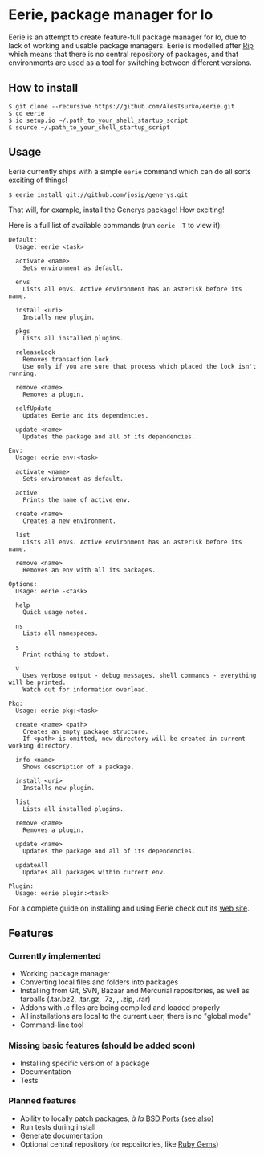 # Eerie, package manager for Io

Eerie is an attempt to create feature-full package manager for Io, due to lack of working and usable package managers.
Eerie is modelled after [Rip](https://github.com/defunkt/rip) which means that there is no central repository of packages, and that environments are used as a tool for switching between different versions.

## How to install

```shell
$ git clone --recursive https://github.com/AlesTsurko/eerie.git
$ cd eerie
$ io setup.io ~/.path_to_your_shell_startup_script
$ source ~/.path_to_your_shell_startup_script
```

## Usage

Eerie currently ships with a simple `eerie` command which can do all sorts exciting of things!

```
$ eerie install git://github.com/josip/generys.git
```

That will, for example, install the Generys package! How exciting!

Here is a full list of available commands (run `eerie -T` to view it):

```shell
Default:
  Usage: eerie <task>

  activate <name>
    Sets environment as default.

  envs
    Lists all envs. Active environment has an asterisk before its name.

  install <uri>
    Installs new plugin.

  pkgs
    Lists all installed plugins.

  releaseLock
    Removes transaction lock.
    Use only if you are sure that process which placed the lock isn't running.

  remove <name>
    Removes a plugin.

  selfUpdate
    Updates Eerie and its dependencies.

  update <name>
    Updates the package and all of its dependencies.

Env:
  Usage: eerie env:<task>

  activate <name>
    Sets environment as default.

  active
    Prints the name of active env.

  create <name>
    Creates a new environment.

  list
    Lists all envs. Active environment has an asterisk before its name.

  remove <name>
    Removes an env with all its packages.

Options:
  Usage: eerie -<task>

  help
    Quick usage notes.

  ns
    Lists all namespaces.

  s
    Print nothing to stdout.

  v
    Uses verbose output - debug messages, shell commands - everything will be printed.
    Watch out for information overload.

Pkg:
  Usage: eerie pkg:<task>

  create <name> <path>
    Creates an empty package structure.
    If <path> is omitted, new directory will be created in current working directory.

  info <name>
    Shows description of a package.

  install <uri>
    Installs new plugin.

  list
    Lists all installed plugins.

  remove <name>
    Removes a plugin.

  update <name>
    Updates the package and all of its dependencies.

  updateAll
    Updates all packages within current env.

Plugin:
  Usage: eerie plugin:<task>
```

For a complete guide on installing and using Eerie check out its [web site](http://josip.github.com/eerie).

## Features

### Currently implemented

  * Working package manager
  * Converting local files and folders into packages
  * Installing from Git, SVN, Bazaar and Mercurial repositories, as well as tarballs (.tar.bz2, .tar.gz, .7z, , .zip, .rar)
  * Addons with .c files are being compiled and loaded properly
  * All installations are local to the current user, there is no "global mode"
  * Command-line tool

### Missing basic features (should be added soon)

  * Installing specific version of a package
  * Documentation
  * Tests

### Planned features

  * Ability to locally patch packages, _à la_ [BSD Ports](http://www.freebsd.org/ports/index.html) ([see also](http://networking.ringofsaturn.com/Unix/createportpatch.php))
  * Run tests during install
  * Generate documentation
  * Optional central repository (or repositories, like [Ruby Gems](http://rubygems.org/))

